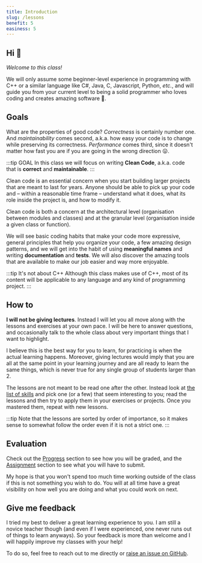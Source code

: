 ```yaml
---
title: Introduction
slug: /lessons
benefit: 5
easiness: 5
---
```


## Hi 👋

*Welcome to this class!*

We will only assume some beginner-level experience in programming with C++ or a similar language like C#, Java, C, Javascript, Python, *etc.*, and will guide you from your current level to being a solid programmer who loves coding and creates amazing software 🥳.

## Goals

What are the properties of good code? *Correctness* is certainly number one. And *maintainability* comes second, a.k.a. how easy your code is to change while preserving its correctness. *Performance* comes third, since it doesn't matter how fast you are if you are going in the wrong direction 😛.

:::tip GOAL
In this class we will focus on writing **Clean Code**, a.k.a. code that is **correct** and **maintainable**.
:::

Clean code is an essential concern when you start building larger projects that are meant to last for years. Anyone should be able to pick up your code and – within a reasonable time frame – understand what it does, what its role inside the project is, and how to modify it.

Clean code is both a concern at the architectural level (organisation between modules and classes) and at the granular level (organisation inside a given class or function).

We will see basic coding habits that make your code more expressive, general principles that help you organize your code, a few amazing design patterns, and we will get into the habit of using **meaningful names** and writing **documentation** and **tests**. We will also discover the amazing tools that are available to make our job easier and way more enjoyable.


:::tip It's not about C++
Although this class makes use of C++, most of its content will be applicable to any language and any kind of programming project.
:::

## How to

**I will not be giving lectures**. Instead I will let you all move along with the lessons and exercises at your own pace. I will be here to answer questions, and occasionally talk to the whole class about very important things that I want to highlight.
 
I believe this is the best way for you to learn, for practicing is when the actual learning happens. Moreover, giving lectures would imply that you are all at the same point in your learning journey and are all ready to learn the same things, which is never true for any single group of students larger than 2.

The lessons are not meant to be read one after the other. Instead look at [the list of skills](../progress) and pick one (or a few) that seem interesting to you; read the lessons and then try to apply them in your exercises or projects. Once you mastered them, repeat with new lessons.

:::tip
Note that the lessons are sorted by order of importance, so it makes sense to somewhat follow the order even if it is not a strict one.
:::

## Evaluation

Check out the [Progress](../progress) section to see how you will be graded, and the [Assignment](../assignment) section to see what you will have to submit.

My hope is that you won't spend too much time working outside of the class if this is not something you wish to do. You will at all time have a great visibility on how well you are doing and what you could work on next.

## Give me feedback

I tried my best to deliver a great learning experience to you. I am still a novice teacher though (and even if I were experienced, one never runs out of things to learn anyways). So your feedback is more than welcome and I will happily improve my classes with your help!

To do so, feel free to reach out to me directly or [raise an issue on GitHub](https://github.com/JulesFouchy/Learn--Clean-Code-With-Cpp/issues/new/choose).